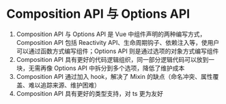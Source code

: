 # Composition API 与 Options API

1. Composition API 与 Options API 是 Vue 中组件声明的两种编写方式，Composition API 包括 Reactivity API、生命周期钩子、依赖注入等，使用户可以通过函数方式编写组件；Options API 则是通过选项的对象方式编写组件
2. Composition API 具有更好的代码逻辑组织，同一部分逻辑代码可以放到一块，无需再像 Options API 中拆分到多个选项，降低了维护成本
3. Composition API 通过加入 hook，解决了 Mixin 的缺点（命名冲突、属性覆盖、难以追踪来源、维护困难）
4. Composition API 具有更好的类型支持，对 ts 更为友好
